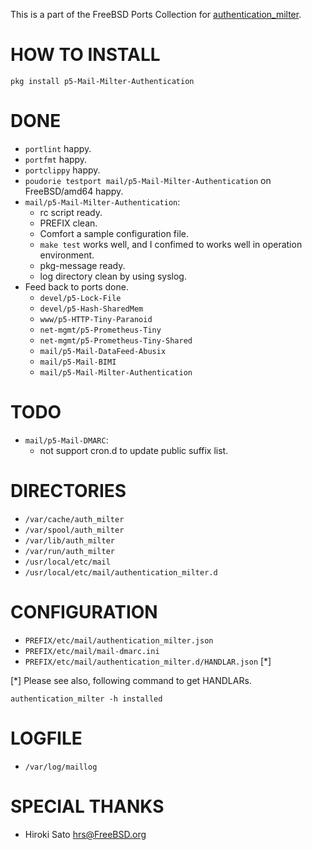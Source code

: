 This is a part of the FreeBSD Ports Collection for [authentication_milter](https://metacpan.org/dist/Mail-Milter-Authentication).

# HOW TO INSTALL

```
pkg install p5-Mail-Milter-Authentication
```

# DONE
- `portlint` happy.
- `portfmt` happy.
- `portclippy` happy.
- `poudorie testport mail/p5-Mail-Milter-Authentication` on FreeBSD/amd64 happy.
- `mail/p5-Mail-Milter-Authentication`:
  - rc script ready.
  - PREFIX clean.
  - Comfort a sample configuration file.
  - `make test` works well, and I confimed to works well in operation environment.
  - pkg-message ready.
  - log directory clean by using syslog.
- Feed back to ports done.
  - `devel/p5-Lock-File`
  - `devel/p5-Hash-SharedMem`
  - `www/p5-HTTP-Tiny-Paranoid`
  - `net-mgmt/p5-Prometheus-Tiny`
  - `net-mgmt/p5-Prometheus-Tiny-Shared`
  - `mail/p5-Mail-DataFeed-Abusix`
  - `mail/p5-Mail-BIMI`
  - `mail/p5-Mail-Milter-Authentication`

# TODO
- `mail/p5-Mail-DMARC`:
  - not support cron.d to update public suffix list.

# DIRECTORIES
- `/var/cache/auth_milter`
- `/var/spool/auth_milter`
- `/var/lib/auth_milter`
- `/var/run/auth_milter`
- `/usr/local/etc/mail`
- `/usr/local/etc/mail/authentication_milter.d`

# CONFIGURATION
- `PREFIX/etc/mail/authentication_milter.json`
- `PREFIX/etc/mail/mail-dmarc.ini`
- `PREFIX/etc/mail/authentication_milter.d/HANDLAR.json` [*]

[*] Please see also, following command to get HANDLARs.
```
authentication_milter -h installed
```

# LOGFILE
- `/var/log/maillog`

# SPECIAL THANKS
- Hiroki Sato <hrs@FreeBSD.org>
